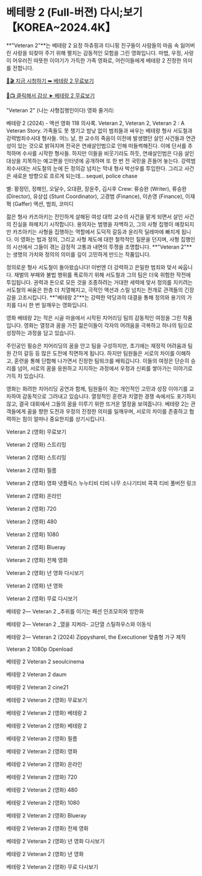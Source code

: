 
# 베테랑 2 (Full-버젼) 다시;보기 【KOREA~2024.4K】

**"Veteran 2"**는 베테랑 2 요정 하츄핑과 티니핑 친구들이 사람들의 마음 속 잃어버린 사랑을 되찾아 주기 위해 펼치는 감동적인 모험을 그린 영화입니다. 마법, 우정, 사랑이 어우러진 따뜻한 이야기가 가득한 가족 영화로, 어린이들에게 베테랑 2 진정한 의미를 전합니다.

[🔗🎬 지금 시청하기 ➥ 베테랑 2 무료보기](https://t.co/CwaL7NyWQR)

[🎥📺 클릭해서 감상 ➤ 베테랑 2 무료보기](https://t.co/ytmF9ObkQW)

"Veteran 2" (나는 사형집행인이다) 영화 줄거리:

베테랑 2 (2024) - 액션 영화 118 의사록. Veteran 2, Veteran 2, Veteran 2 : A Veteran Story. 가족들도 못 챙기고 밤낮 없이 범죄들과 싸우는 베테랑 형사 서도철과 강력범죄수사대 형사들. 어느 날, 한 교수의 죽음이 이전에 발생했던 살인 사건들과 연관성이 있는 것으로 밝혀지며 전국은 연쇄살인범으로 인해 떠들썩해진다. 이에 단서를 추적하며 수사를 시작한 형사들. 하지만 이들을 비웃기라도 하듯, 연쇄살인범은 다음 살인 대상을 지목하는 예고편을 인터넷에 공개하며 또 한 번 전 국민을 흔들어 놓는다. 강력범죄수사대는 서도철의 눈에 든 정의감 넘치는 막내 형사 박선우를 투입한다. 그리고 사건은 새로운 방향으로 흐르게 되는데... sequel, police chase

별: 황정민, 정해인, 오달수, 오대환, 장윤주, 김시후
Crew: 류승완 (Writer), 류승완 (Director), 유상섭 (Stunt Coordinator), 고경범 (Finance), 이손영 (Finance), 이재혁 (Gaffer)
액션, 범죄, 코미디

젊은 형사 카즈아키는 잔인하게 살해된 여성 대학 교수의 사건을 맡게 되면서 살인 사건의 진실을 파헤치기 시작합니다. 용의자는 범행을 자백하고, 그의 사형 집행이 예정되지만 카즈아키는 사형을 집행하는 역할에서 도덕적 갈등과 윤리적 딜레마에 빠지게 됩니다. 이 영화는 법과 정의, 그리고 사형 제도에 대한 철학적인 질문을 던지며, 사형 집행인의 시선에서 그들이 겪는 감정적 고통과 내면의 투쟁을 조명합니다. **"Veteran 2"**는 생명의 가치와 정의의 의미를 깊이 고민하게 만드는 작품입니다.

정의로운 형사 서도철이 돌아왔습니다! 이번엔 더 강력하고 은밀한 범죄와 맞서 싸웁니다. 재벌의 부패와 불법 행위를 폭로하기 위해 서도철과 그의 팀은 더욱 위험한 작전에 투입됩니다. 권력과 돈으로 모든 것을 조종하려는 거대한 세력에 맞서 정의를 지키려는 서도철의 싸움은 한층 더 치열해지고, 극적인 액션과 스릴 넘치는 전개로 관객들의 긴장감을 고조시킵니다. **"베테랑 2"**는 강력한 악당과의 대결을 통해 정의와 용기의 가치를 다시 한 번 일깨우는 영화입니다.

영화 베테랑 2는 작은 시골 마을에서 시작된 치어리딩 팀의 감동적인 여정을 그린 작품입니다. 영화는 열정과 꿈을 가진 젊은이들이 각자의 어려움을 극복하고 하나의 팀으로 성장하는 과정을 담고 있습니다.

주인공인 필승은 치어리딩의 꿈을 안고 팀을 구성하지만, 초기에는 재정적 어려움과 팀원 간의 갈등 등 많은 도전에 직면하게 됩니다. 하지만 팀원들은 서로의 차이를 이해하고, 훈련을 통해 단합해 나가면서 진정한 팀워크를 배워갑니다. 이들의 여정은 단순히 승리를 넘어, 서로의 꿈을 응원하고 지지하는 과정에서 우정과 신뢰를 쌓아가는 이야기로 가득 차 있습니다.

영화는 화려한 치어리딩 공연과 함께, 팀원들이 겪는 개인적인 고민과 성장 이야기를 교차하여 감동적으로 그려내고 있습니다. 열정적인 훈련과 치열한 경쟁 속에서도 포기하지 않고, 결국 대회에서 그들의 꿈을 이루기 위한 뜨거운 열정을 보여줍니다. 베테랑 2는 관객들에게 꿈을 향한 도전과 우정의 진정한 의미를 일깨우며, 서로의 차이를 존중하고 협력하는 힘이 얼마나 중요한지를 상기시킵니다.

Veteran 2 (영화) 무료보기

Veteran 2 (영화) 스트리밍

Veteran 2 (영화) 스트리밍

Veteran 2 (영화) 필름

Veteran 2 (영화) 영화 넷플릭스 누누티비 티비 나무 소나기티비 콕콕 티비 풀버전 링크

Veteran 2 (영화) 온라인

Veteran 2 (영화) 720

Veteran 2 (영화) 480

Veteran 2 (영화) 1080

Veteran 2 (영화) Blueray

Veteran 2 (영화) 전체 영화

Veteran 2 (영화) 년 영화 다시보기

Veteran 2 (영화) 년 영화

Veteran 2 (영화) 무료 다시보기

베테랑 2— Veteran 2 _추위를 이기는 패션 인조모피와 방한화

베테랑 2— Veteran 2 _열을 지켜라- 고단열 스틸하우스와 이동식

베테랑 2— Veteran 2 (2024) ZippyshareI, the Executioner 맞춤형 가구 제작

Veteran 2 1080p Openload

베테랑 2 Veteran 2 seoulcinema

베테랑 2 Veteran 2 daum

베테랑 2 Veteran 2 cine21

베테랑 2 Veteran 2 (영화) 무료보기

베테랑 2 Veteran 2 (영화) 베테랑 2

베테랑 2 Veteran 2 (영화) 베테랑 2

베테랑 2 Veteran 2 (영화) 필름

베테랑 2 Veteran 2 (영화) 영화

베테랑 2 Veteran 2 (영화) 온라인

베테랑 2 Veteran 2 (영화) 720

베테랑 2 Veteran 2 (영화) 480

베테랑 2 Veteran 2 (영화) 1080

베테랑 2 Veteran 2 (영화) Blueray

베테랑 2 Veteran 2 (영화) 전체 영화

베테랑 2 Veteran 2 (영화) 년 영화 다시보기

베테랑 2 Veteran 2 (영화) 년 영화

베테랑 2 Veteran 2 (영화) 무료 다시보기

